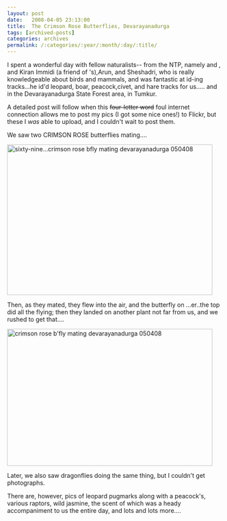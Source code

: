 ```yaml
---
layout: post
date:	2008-04-05 23:13:00
title:  The Crimson Rose Butterflies, Devarayanadurga
tags: [archived-posts]
categories: archives
permalink: /:categories/:year/:month/:day/:title/
---
```

I spent a wonderful day with fellow naturalists-- from the NTP, namely <LJ user="mamtanaidu"> and <LJ user="anirudhc">, and Kiran Immidi (a friend of <LJ user="sainath">'s),Arun, and Sheshadri, who is really knowledgeable about birds and mammals, and was fantastic at id-ing tracks...he id'd leopard, boar, peacock,civet, and hare tracks for us..... and  in the Devarayanadurga State Forest area, in Tumkur.

A detailed post will follow when this <strike> four-letter word</strike> foul internet connection allows me to post my pics (I got some nice ones!) to Flickr, but these I *was* able to upload,  and I couldn't wait to post them.


We saw two CRIMSON ROSE butterflies mating....


<a href="http://www.flickr.com/photos/24692687@N05/2390381870/" title="sixty-nine...crimson rose bfly mating devarayanadurga 050408 by idesmarch08, on Flickr"><img src="http://farm4.static.flickr.com/3053/2390381870_fb32ed3e1c_o.jpg" width="480" height="352" alt="sixty-nine...crimson rose bfly mating devarayanadurga 050408" /></a>


Then, as they mated, they flew into the air, and the butterfly on ...er..the top did all the flying; then they landed on another plant not far from us, and we rushed to get that....



<a href="http://www.flickr.com/photos/24692687@N05/2389550813/" title="crimson rose b'fly mating devarayanadurga 050408 by idesmarch08, on Flickr"><img src="http://farm3.static.flickr.com/2298/2389550813_70ac8dc729_o.jpg" width="480" height="320" alt="crimson rose b'fly mating devarayanadurga 050408" /></a>

Later, we also saw dragonflies doing the same thing, but I couldn't get photographs.

There are, however, pics of leopard pugmarks along with a peacock's, various raptors, wild jasmine, the scent of which was a heady accompaniment to us the entire day, and lots and lots more....
